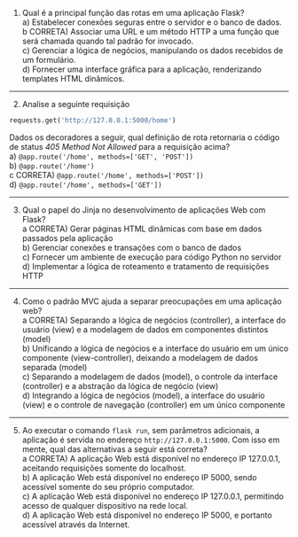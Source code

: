 1. Qual é a principal função das rotas em uma aplicação Flask? <br>
a) Estabelecer conexões seguras entre o servidor e o banco de dados. <br>
b CORRETA) Associar uma URL e um método HTTP a uma função que será chamada quando tal padrão for invocado. <br>
c) Gerenciar a lógica de negócios, manipulando os dados recebidos de um formulário. <br>
d) Fornecer uma interface gráfica para a aplicação, renderizando templates HTML dinâmicos. <br>

---

2. Analise a seguinte requisição <br>
```python
requests.get('http://127.0.0.1:5000/home')
```

Dados os decoradores a seguir, qual definição de rota retornaria o código de status *405 Method Not Allowed* para a requisição acima? <br>
a) `@app.route('/home', methods=['GET', 'POST'])` <br>
b) `@app.route('/home')` <br>
c CORRETA) `@app.route('/home', methods=['POST'])` <br>
d) `@app.route('/home', methods=['GET'])` <br>

---

3. Qual o papel do Jinja no desenvolvimento de aplicações Web com Flask? <br>
a CORRETA) Gerar páginas HTML dinâmicas com base em dados passados pela aplicação <br>
b) Gerenciar conexões e transações com o banco de dados <br>
c) Fornecer um ambiente de execução para código Python no servidor <br>
d) Implementar a lógica de roteamento e tratamento de requisições HTTP <br>

---

4. Como o padrão MVC ajuda a separar preocupações em uma aplicação web? <br>
a CORRETA) Separando a lógica de negócios (controller), a interface do usuário (view) e a modelagem de dados em componentes distintos (model) <br>
b) Unificando a lógica de negócios e a interface do usuário em um único componente (view-controller), deixando a modelagem de dados separada (model) <br>
c) Separando a modelagem de dados (model), o controle da interface (controller) e a abstração da lógica de negócio (view) <br>
d) Integrando a lógica de negócios (model), a interface do usuário (view) e o controle de navegação (controller) em um único componente <br>

---

5. Ao executar o comando `flask run`, sem parâmetros adicionais, a aplicação é servida no endereço `http://127.0.0.1:5000`. Com isso em mente, qual das alternativas a seguir está correta? <br>
a CORRETA) A aplicação Web está disponível no endereço IP 127.0.0.1, aceitando requisições somente do localhost. <br>
b) A aplicação Web está disponível no endereço IP 5000, sendo acessível somente do seu próprio computador. <br>
c) A aplicação Web está disponível no endereço IP 127.0.0.1, permitindo acesso de qualquer dispositivo na rede local. <br>
d) A aplicação Web está disponível no endereço IP 5000, e portanto acessível através da Internet. <br>
